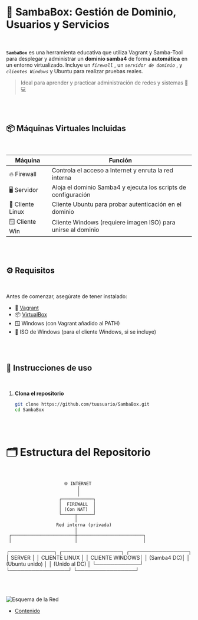 # 🔧 SambaBox: Gestión de Dominio, Usuarios y Servicios
<br>

**``SambaBox``** es una herramienta educativa que utiliza Vagrant y Samba-Tool para desplegar y administrar un **dominio samba4** de forma **automática** en un entorno virtualizado. Incluye un *``firewall``* , un *``servidor de dominio``* , y *``clientes Windows``* y Ubuntu para realizar pruebas reales.

> Ideal para aprender y practicar administración de redes y sistemas 🧠💻
<br>
<br>


## 📦 Máquinas Virtuales Incluidas
<br>


| Máquina           | Función                                                                 |
|----------------   |-------------------------------------------------------------------------|
| 🔥 Firewall       | Controla el acceso a Internet y enruta la red interna                   |
| 🖥️ Servidor       | Aloja el dominio Samba4 y ejecuta los scripts de configuración          |
| 🐧 Cliente Linux  | Cliente Ubuntu para probar autenticación en el dominio                  |
| 🪟 Cliente Win    | Cliente Windows (requiere imagen ISO) para unirse al dominio            |

<br>
<br>

## ⚙️ Requisitos
<br>

Antes de comenzar, asegúrate de tener instalado:

- 🧰 [Vagrant](https://www.vagrantup.com/downloads)
- 📦 [VirtualBox](https://www.virtualbox.org/)
- 🪟 Windows (con Vagrant añadido al PATH)
- 💽 ISO de Windows (para el cliente Windows, si se incluye)

<br>
<br>

## 🚀 Instrucciones de uso
<br>

1. **Clona el repositorio**  
   ```bash
   git clone https://github.com/tuusuario/SambaBox.git
   cd SambaBox

<br>
<br>


# 🗂️ Estructura del Repositorio
<br>

                          🌐 INTERNET
                               │
                               │
                        ┌────────────┐
                        │  FIREWALL  │
                        │ (Con NAT)  │
                        └─────┬──────┘
                              │
                       Red interna (privada)
                              │
     ┌────────────────────────┼─────────────────────────┐
     │                        │                         │
┌────────────┐       ┌────────────────┐        ┌────────────────┐
│   SERVER   │       │ CLIENTE LINUX  │        │ CLIENTE WINDOWS│
│ (Samba4 DC)│       │ (Ubuntu unido) │        │ (Unido al DC)  │
└────────────┘       └────────────────┘        └────────────────┘



<br>
<br>

![Esquema de la Red](./configuracion/img/esquema_red.png)


- [Contenido](./configuracion/README.md)
